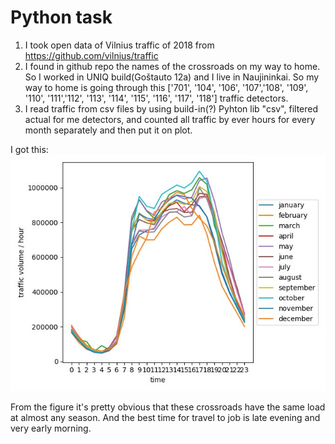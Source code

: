# Python task

1. I took open data of Vilnius traffic of 2018 from https://github.com/vilnius/traffic 
2. I found in github repo the names of the crossroads on my way to home. So I worked in UNIQ build(Goštauto 12a) and I live in Naujininkai.
So my way to home is going through this ['701', '104', '106', '107','108', '109', '110', '111','112', '113', '114', '115', '116', '117', '118'] traffic detectors.
3. I read traffic from csv files by using build-in(?) Pyhton lib "csv", filtered  actual for me detectors, and counted all traffic by ever hours for every month separately and then put it on plot.

I got this:
![Results](/photo5274244952618020170.jpg)

From the figure it's pretty obvious that these crossroads have the same load at almost any season. And the best time for travel to job is late evening and very early morning.